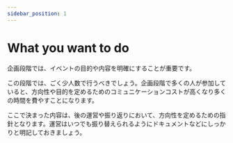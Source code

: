 ```yaml
---
sidebar_position: 1
---
```


# What you want to do

企画段階では、イベントの目的や内容を明確にすることが重要です。

この段階では、ごく少人数で行うべきでしょう。企画段階で多くの人が参加していると、方向性や目的を定めるためのコミュニケーションコストが高くなり多くの時間を費やすことになります。

ここで決まった内容は、後の運営や振り返りにおいて、方向性を定めるための指針となります。運営はいつでも振り替えられるようにドキュメントなどにしっかりと明記しておきましょう。
